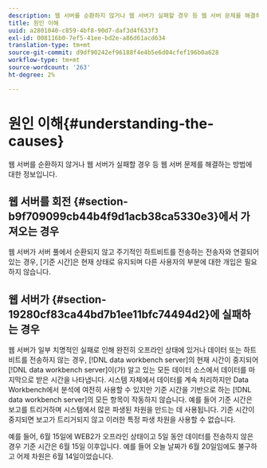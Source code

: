 ```yaml
---
description: 웹 서버를 순환하지 않거나 웹 서버가 실패할 경우 등 웹 서버 문제를 해결하는 방법에 대한 정보입니다.
title: 원인 이해
uuid: a2801040-c859-4bf8-90d7-daf3d4f633f3
exl-id: 008116b0-7ef5-41ee-bd2e-a86d61acd634
translation-type: tm+mt
source-git-commit: d9df90242ef96188f4e4b5e6d04cfef196b0a628
workflow-type: tm+mt
source-wordcount: '263'
ht-degree: 2%

---
```


# 원인 이해{#understanding-the-causes}

웹 서버를 순환하지 않거나 웹 서버가 실패할 경우 등 웹 서버 문제를 해결하는 방법에 대한 정보입니다.

## 웹 서버를 회전 {#section-b9f709099cb44b4f9d1acb38ca5330e3}에서 가져오는 경우

웹 서버가 서버 풀에서 순환되지 않고 주기적인 하트비트를 전송하는 전송자와 연결되어 있는 경우, [기준 시간]은 현재 상태로 유지되며 다른 사용자의 부분에 대한 개입은 필요하지 않습니다.

## 웹 서버가 {#section-19280cf83ca44bd7b1ee11bfc74494d2}에 실패하는 경우

웹 서버가 일부 치명적인 실패로 인해 완전히 오프라인 상태에 있거나 데이터 또는 하트비트를 전송하지 않는 경우, [!DNL data workbench server]의 현재 시간이 중지되어 [!DNL data workbench server]이(가) 알고 있는 모든 데이터 소스에서 데이터를 마지막으로 받은 시간을 나타냅니다. 시스템 자체에서 데이터를 계속 처리하지만 Data Workbench에서 분석에 여전히 사용할 수 있지만 기준 시간을 기반으로 하는 [!DNL data workbench server]의 모든 항목이 작동하지 않습니다. 예를 들어 기준 시간은 보고를 트리거하며 시스템에서 많은 파생된 차원을 만드는 데 사용됩니다. 기준 시간이 중지되면 보고가 트리거되지 않고 이러한 특정 파생 차원을 사용할 수 없습니다.

예를 들어, 6월 15일에 WEB2가 오프라인 상태이고 5일 동안 데이터를 전송하지 않은 경우 기준 시간은 6월 15일 이후입니다. 예를 들어 오늘 날짜가 6월 20일임에도 불구하고 어제 차원은 6월 14일이었습니다.
